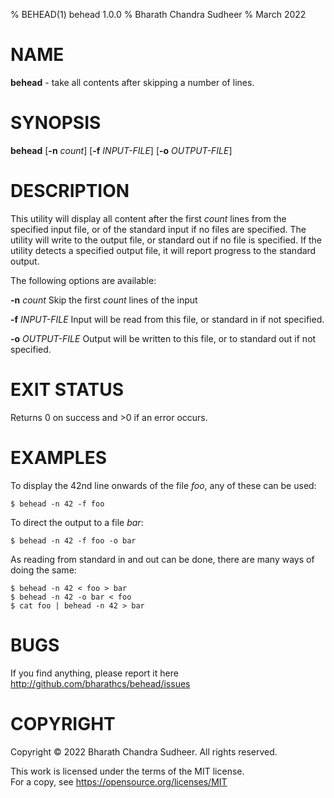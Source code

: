 % BEHEAD(1) behead 1.0.0
% Bharath Chandra Sudheer
% March 2022

# NAME

**behead** - take all contents after skipping a number of lines.

# SYNOPSIS

**behead** \[**-n** *count*\] \[**-f** *INPUT-FILE*\] \[**-o** *OUTPUT-FILE*\]

# DESCRIPTION

This utility will display all content after the first *count* lines from the specified input file, or of the standard
input if no files are specified. The utility will write to the output file, or standard out if no file is specified.
If the utility detects a specified output file, it will report progress to the standard output.

The following options are available:

**-n** *count*
    Skip the first *count* lines of the input

**-f** *INPUT-FILE*
    Input will be read from this file, or standard in if not specified.

**-o** *OUTPUT-FILE*
    Output will be written to this file, or to standard out if not specified.

# EXIT STATUS

Returns 0 on success and >0 if an error occurs.

# EXAMPLES

To display the 42nd line onwards of the file *foo*, any of these can be used:

    $ behead -n 42 -f foo

To direct the output to a file *bar*:

    $ behead -n 42 -f foo -o bar

As reading from standard in and out can be done, there are many ways of doing the same:

    $ behead -n 42 < foo > bar
    $ behead -n 42 -o bar < foo
    $ cat foo | behead -n 42 > bar

# BUGS

If you find anything, please report it here http://github.com/bharathcs/behead/issues

# COPYRIGHT

Copyright © 2022 Bharath Chandra Sudheer. All rights reserved.

This work is licensed under the terms of the MIT license.  
For a copy, see https://opensource.org/licenses/MIT